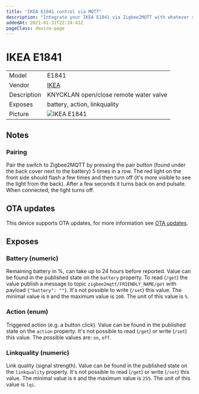 ```yaml
---
title: "IKEA E1841 control via MQTT"
description: "Integrate your IKEA E1841 via Zigbee2MQTT with whatever smart home infrastructure you are using without the vendor's bridge or gateway."
addedAt: 2021-01-31T22:24:43Z
pageClass: device-page
---
```


<!-- !!!! -->
<!-- ATTENTION: This file is auto-generated through docgen! -->
<!-- You can only edit the "Notes"-Section between the two comment lines "Notes BEGIN" and "Notes END". -->
<!-- Do not use h1 or h2 heading within "## Notes"-Section. -->
<!-- !!!! -->

# IKEA E1841

|     |     |
|-----|-----|
| Model | E1841  |
| Vendor  | [IKEA](/supported-devices/#v=IKEA)  |
| Description | KNYCKLAN open/close remote water valve |
| Exposes | battery, action, linkquality |
| Picture | ![IKEA E1841](https://www.zigbee2mqtt.io/images/devices/E1841.png) |


<!-- Notes BEGIN: You can edit here. Add "## Notes" headline if not already present. -->
## Notes
### Pairing
Pair the switch to Zigbee2MQTT by pressing the pair button (found under the back cover next to the battery) 5 times in a row. The red light on the front side should flash a few times and then turn off (it's more visible to see the light from the back). After a few seconds it turns back on and pulsate. When connected, the light turns off.
<!-- Notes END: Do not edit below this line -->


## OTA updates
This device supports OTA updates, for more information see [OTA updates](../guide/usage/ota_updates.md).



## Exposes

### Battery (numeric)
Remaining battery in %, can take up to 24 hours before reported.
Value can be found in the published state on the `battery` property.
To read (`/get`) the value publish a message to topic `zigbee2mqtt/FRIENDLY_NAME/get` with payload `{"battery": ""}`.
It's not possible to write (`/set`) this value.
The minimal value is `0` and the maximum value is `100`.
The unit of this value is `%`.

### Action (enum)
Triggered action (e.g. a button click).
Value can be found in the published state on the `action` property.
It's not possible to read (`/get`) or write (`/set`) this value.
The possible values are: `on`, `off`.

### Linkquality (numeric)
Link quality (signal strength).
Value can be found in the published state on the `linkquality` property.
It's not possible to read (`/get`) or write (`/set`) this value.
The minimal value is `0` and the maximum value is `255`.
The unit of this value is `lqi`.

